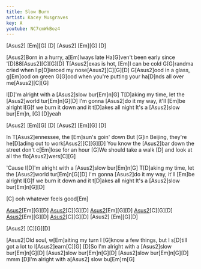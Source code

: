 ```yaml
---
title: Slow Burn
artist: Kacey Musgraves
key: A
youtube: NC7cmWkBoz4
---
```


[Asus2] [Em][G] [D]
[Asus2] [Em][G] [D]

[Asus2]Born in a hurry, a[Em]lways late
Ha[G]ven't been early since '[D]88[Asus2][C][G][D]
T[Asus2]exas is hot, [Em]I can be cold
G[G]randma cried when I p[D]ierced my nose[Asus2][C][G][D]
G[Asus2]ood in a glass, g[Em]ood on green
G[G]ood when you're putting your ha[D]nds all over me[Asus2][C][G]

I[D]'m alright with a [Asus2]slow bur[Em]n[G]
T[D]aking my time, let the [Asus2]world tur[Em]n[G][D]
I'm gonna [Asus2]do it my way, it'll [Em]be alright
I[G]f we burn it down and it t[D]akes all night
It's a [Asus2]slow bur[Em]n,  [G]   [D]yeah

[Asus2] [Em][G] [D]
[Asus2] [Em][G] [D]

In T[Asus2]ennessee, the [Em]sun's goin' down
But [G]in Beijing, they're he[D]ading out to work[Asus2][C][G][D]
You know the [Asus2]bar down the street don't c[Em]lose for an hour
[G]We should take a walk [D] and look at all the flo[Asus2]wers[C][G]

'Cause I[D]'m alright with a [Asus2]slow bur[Em]n[G]
T[D]aking my time, let the [Asus2]world tur[Em]n[G][D]
I'm gonna [Asus2]do it my way, it'll [Em]be alright
I[G]f we burn it down and it t[D]akes all night
It's a [Asus2]slow bur[Em]n[G][D]

[C]  ooh whatever feels good[Em]

[Asus2](Ahhh)[Em][G][D]
[Asus2](Ahhh)[C][G][D]
[Asus2](Ahhh)[Em][G][D]
[Asus2](Ahhh)[C][G][D]
[Asus2](Ahhh)[Em][G][D]
[Asus2](Ahhh)[C][G][D]
[Asus2] [Em][G][D]

[Asus2] [C][G][D]


[Asus2]Old soul, w[Em]aiting my turn
I [G]know a few things, but I s[D]till got a lot to l[Asus2]earn[C][G]
[D]So I'm alright with a [Asus2]slow bur[Em]n[G][D]
[Asus2]slow bur[Em]n[G][D]
[Asus2]slow bur[Em]n[G][D]
mmm [D]I'm alright with a[Asus2] slow bu[Em]rn[G]
